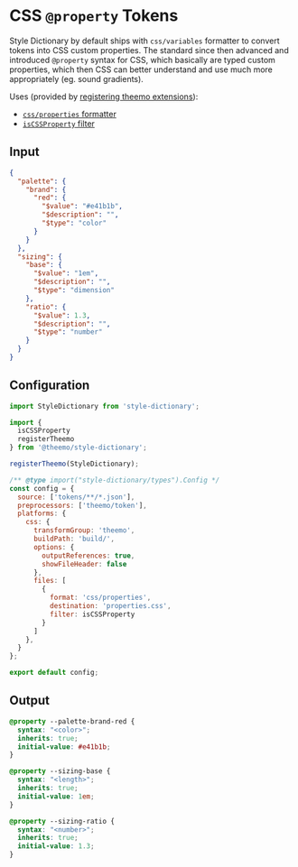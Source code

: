 # CSS `@property` Tokens

Style Dictionary by default ships with `css/variables` formatter to convert
tokens into CSS custom properties. The standard since then advanced and
introduced `@property` syntax for CSS, which basically are typed custom
properties, which then CSS can better understand and use much more appropriately
(eg. sound gradients).

Uses (provided by [registering theemo extensions](./style-dictionary.md#register-theemo-extensions)):

- [`css/properties` formatter](./style-dictionary/formats.md#css-properties)
- [`isCSSProperty` filter](./style-dictionary/filters.md#iscssproperty-isnocssproperty)

## Input

```json [tokens.json]
{
  "palette": {
    "brand": {
      "red": {
        "$value": "#e41b1b",
        "$description": "",
        "$type": "color"
      }
    }
  },
  "sizing": {
    "base": {
      "$value": "1em",
      "$description": "",
      "$type": "dimension"
    },
    "ratio": {
      "$value": 1.3,
      "$description": "",
      "$type": "number"
    }
  }
}
```

## Configuration

```js [config.js]
import StyleDictionary from 'style-dictionary';

import {
  isCSSProperty
  registerTheemo
} from '@theemo/style-dictionary';

registerTheemo(StyleDictionary);

/** @type import("style-dictionary/types").Config */
const config = {
  source: ['tokens/**/*.json'],
  preprocessors: ['theemo/token'],
  platforms: {
    css: {
      transformGroup: 'theemo',
      buildPath: 'build/',
      options: {
        outputReferences: true,
        showFileHeader: false
      },
      files: [
        {
          format: 'css/properties',
          destination: 'properties.css',
          filter: isCSSProperty
        }
      ]
    },
  }
};

export default config;
```

## Output

```css
@property --palette-brand-red {
  syntax: "<color>";
  inherits: true;
  initial-value: #e41b1b;
}

@property --sizing-base {
  syntax: "<length>";
  inherits: true;
  initial-value: 1em;
}

@property --sizing-ratio {
  syntax: "<number>";
  inherits: true;
  initial-value: 1.3;
}
```
